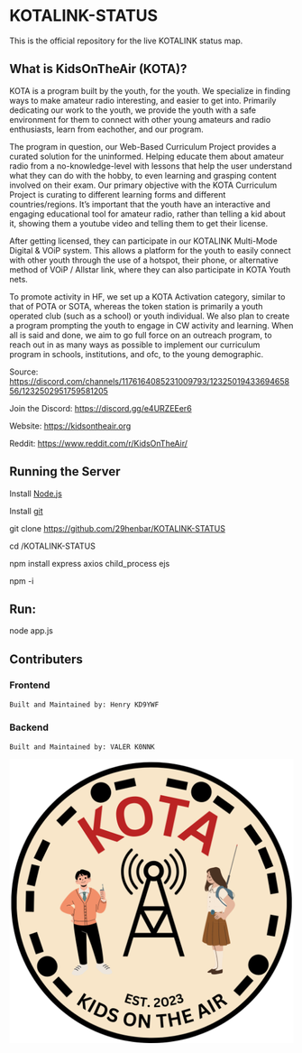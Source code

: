 # KOTALINK-STATUS
This is the official repository for the live KOTALINK status map. 

## What is KidsOnTheAir (KOTA)?
KOTA is a program built by the youth, for the youth. We specialize in finding ways to make amateur radio interesting, and easier to get into. Primarily dedicating our work to the youth, we provide the youth with a safe environment for them to connect with other young amateurs and radio enthusiasts, learn from eachother, and our program.

The program in question, our Web-Based Curriculum Project provides a curated solution for the uninformed. Helping educate them about amateur radio from a no-knowledge-level with lessons that help the user understand what they can do with the hobby, to even learning and grasping content involved on their exam. Our primary objective with the KOTA Curriculum Project is curating to different learning forms and different countries/regions. It’s important that the youth have an interactive and engaging educational tool for amateur radio, rather than telling a kid about it, showing them a youtube video and telling them to get their license. 

After getting licensed, they can participate in our KOTALINK Multi-Mode Digital & VOiP system. This allows a platform for the youth to easily connect with other youth through the use of a hotspot, their phone, or alternative method of VOiP / Allstar link, where they can also participate in KOTA Youth nets. 

To promote activity in HF, we set up a KOTA Activation category, similar to that of POTA or SOTA, whereas the token station is primarily a youth operated club (such as a school) or youth individual. We also plan to create a program prompting the youth to engage in CW activity and learning. When all is said and done, we aim to go full force on an outreach program, to reach out in as many ways as possible to implement our curriculum program in schools, institutions, and ofc, to the young demographic.

Source: https://discord.com/channels/1176164085231009793/1232501943369465856/1232502951759581205

Join the Discord: https://discord.gg/e4URZEEer6

Website: https://kidsontheair.org

Reddit: https://www.reddit.com/r/KidsOnTheAir/
## Running the Server

Install <a href="https://nodejs.org/en/download/package-manager">Node.js</a>

Install <a href="https://git-scm.com/book/en/v2/Getting-Started-Installing-Git">git</a>

git clone https://github.com/29henbar/KOTALINK-STATUS

cd /KOTALINK-STATUS

npm install express axios child_process ejs

npm -i

## Run:

node app.js

## Contributers

### Frontend
    Built and Maintained by: Henry KD9YWF
### Backend
    Built and Maintained by: VALER K0NNK


<img src="/assets/KOTA_LOGO.png"
     alt="KOTA Logo"
     style="float: left; margin-right: 10px;" />